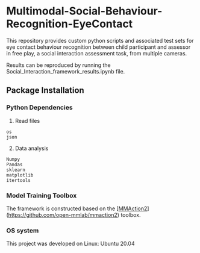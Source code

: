 # Multimodal-Social-Behaviour-Recognition-EyeContact
This repository provides custom python scripts and associated test sets for eye contact behaviour recognition between child participant and assessor in free play, a social interaction assessment task, from multiple cameras.

Results can be reproduced by running the Social_Interaction_framework_results.ipynb file.
## Package Installation
### Python Dependencies
1. Read files
```
os
json
```
2. Data analysis
```
Numpy
Pandas
sklearn
matplotlib
itertools
```
### Model Training Toolbox
The framework is constructed based on the [[MMAction2]([url](https://github.com/open-mmlab/mmaction2))] (https://github.com/open-mmlab/mmaction2) toolbox.

### OS system
This project was developed on Linux: Ubuntu 20.04
